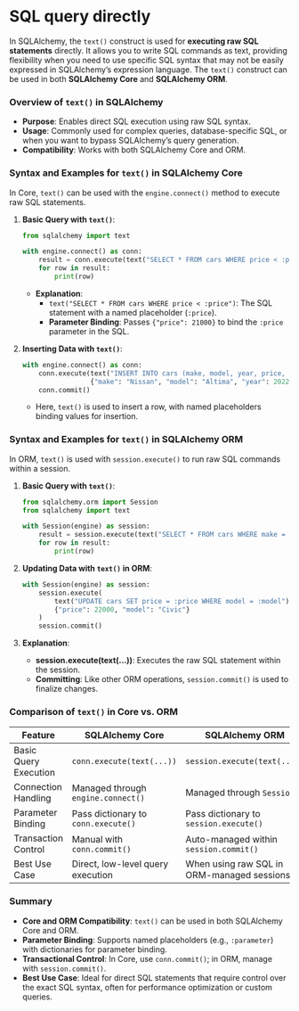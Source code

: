 # SQL query directly

In SQLAlchemy, the `text()` construct is used for **executing raw SQL statements** directly. It allows you to write SQL commands as text, providing flexibility when you need to use specific SQL syntax that may not be easily expressed in SQLAlchemy’s expression language. The `text()` construct can be used in both **SQLAlchemy Core** and **SQLAlchemy ORM**.

### Overview of `text()` in SQLAlchemy

- **Purpose**: Enables direct SQL execution using raw SQL syntax.
- **Usage**: Commonly used for complex queries, database-specific SQL, or when you want to bypass SQLAlchemy’s query generation.
- **Compatibility**: Works with both SQLAlchemy Core and ORM.

### Syntax and Examples for `text()` in SQLAlchemy Core

In Core, `text()` can be used with the `engine.connect()` method to execute raw SQL statements.

1. **Basic Query with `text()`**:

   ```python
   from sqlalchemy import text

   with engine.connect() as conn:
       result = conn.execute(text("SELECT * FROM cars WHERE price < :price"), {"price": 21000})
       for row in result:
           print(row)
   ```

   - **Explanation**:
     - `text("SELECT * FROM cars WHERE price < :price")`: The SQL statement with a named placeholder (`:price`).
     - **Parameter Binding**: Passes `{"price": 21000}` to bind the `:price` parameter in the SQL.

2. **Inserting Data with `text()`**:

   ```python
   with engine.connect() as conn:
       conn.execute(text("INSERT INTO cars (make, model, year, price, is_sold) VALUES (:make, :model, :year, :price, :is_sold)"),
                    {"make": "Nissan", "model": "Altima", "year": 2022, "price": 25000, "is_sold": False})
       conn.commit()
   ```

   - Here, `text()` is used to insert a row, with named placeholders binding values for insertion.

### Syntax and Examples for `text()` in SQLAlchemy ORM

In ORM, `text()` is used with `session.execute()` to run raw SQL commands within a session.

1. **Basic Query with `text()`**:

   ```python
   from sqlalchemy.orm import Session
   from sqlalchemy import text

   with Session(engine) as session:
       result = session.execute(text("SELECT * FROM cars WHERE make = :make"), {"make": "Toyota"})
       for row in result:
           print(row)
   ```

2. **Updating Data with `text()` in ORM**:

   ```python
   with Session(engine) as session:
       session.execute(
           text("UPDATE cars SET price = :price WHERE model = :model"),
           {"price": 22000, "model": "Civic"}
       )
       session.commit()
   ```

3. **Explanation**:
   - **session.execute(text(...))**: Executes the raw SQL statement within the session.
   - **Committing**: Like other ORM operations, `session.commit()` is used to finalize changes.

### Comparison of `text()` in Core vs. ORM

| Feature               | SQLAlchemy Core                     | SQLAlchemy ORM                             |
| --------------------- | ----------------------------------- | ------------------------------------------ |
| Basic Query Execution | `conn.execute(text(...))`           | `session.execute(text(...))`               |
| Connection Handling   | Managed through `engine.connect()`  | Managed through `Session()`                |
| Parameter Binding     | Pass dictionary to `conn.execute()` | Pass dictionary to `session.execute()`     |
| Transaction Control   | Manual with `conn.commit()`         | Auto-managed within `session.commit()`     |
| Best Use Case         | Direct, low-level query execution   | When using raw SQL in ORM-managed sessions |

### Summary

- **Core and ORM Compatibility**: `text()` can be used in both SQLAlchemy Core and ORM.
- **Parameter Binding**: Supports named placeholders (e.g., `:parameter`) with dictionaries for parameter binding.
- **Transactional Control**: In Core, use `conn.commit()`; in ORM, manage with `session.commit()`.
- **Best Use Case**: Ideal for direct SQL statements that require control over the exact SQL syntax, often for performance optimization or custom queries.



